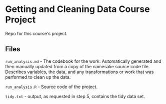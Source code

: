 # Getting and Cleaning Data Course Project

Repo for this course's project.

## Files

`run_analysis.md` - The codebook for the work. Automatically generated and then manually updated from a copy of the namesake source code file. Describes variables, the data, and any transformations or work that was performed to clean up the data.

`run_analysis.R` - Source code of the project.

`tidy.txt` - output, as requested in step 5, contains the tidy data set.
